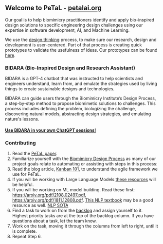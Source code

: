 ## Welcome to PeTaL - [petalai.org](https://petalai.org)

Our goal is to help biomimicry practitioners identify and apply bio-inspired design solutions to specific engineering design challenges using our expertise in software development, AI, and Machine Learning.

We use the [design thinking](https://www.interaction-design.org/literature/topics/design-thinking) process, to make sure our research, design and development is user-centered. Part of that process is creating quick prototypes to validate the usefulness of ideas. Our prototypes can be found [here](https://nasa-petal.github.io/petal-prototype/). 

### BIDARA (Bio-Inspired Design and Research Assistant)

BIDARA is a GPT-4 chatbot that was instructed to help scientists and engineers understand, learn from, and emulate the strategies used by living things to create sustainable designs and technologies.

BIDARA can guide users through the Biomimicry Institute’s Design Process, a step-by-step method to propose biomimetic solutions to challenges. This process includes defining the problem, biologizing the challenge, discovering natural models, abstracting design strategies, and emulating nature's lessons.

#### [Use BIDARA in your own ChatGPT sessions!](https://github.com/nasa-petal/discord_bot#use-bidara-in-your-own-chatgpt-session)

<!--

**Here are some ideas to get you started:**

🙋‍♀️ A short introduction - what is your organization all about?
🌈 Contribution guidelines - how can the community get involved?
👩‍💻 Useful resources - where can the community find your docs? Is there anything else the community should know?
🍿 Fun facts - what does your team eat for breakfast?
🧙 Remember, you can do mighty things with the power of [Markdown](https://docs.github.com/github/writing-on-github/getting-started-with-writing-and-formatting-on-github/basic-writing-and-formatting-syntax)
-->

### Contributing

1. Read the [PeTaL paper](https://www.mdpi.com/2411-9660/3/3/43/pdf?version=1566280798).
1. Familiarize yourself with the [Biomimicry Design Process](https://toolbox.biomimicry.org/methods/process/) as many of our project goals relate to automating or assisting with steps in this process: 
1. Read the blog article, [Kanban 101](https://blog.trello.com/kanban-101), to understand the agile framework we use for PeTaL. 
1. If you will be working with Large Language Models [these resources](https://github.com/nasa-petal/PeTaL/wiki/Large-Language-Models) will be helpful.
1. If you will be working on ML model building. Read these first: https://arxiv.org/pdf/2108.02497.pdf, https://arxiv.org/pdf/1811.12808.pdf. [This NLP textbook](https://web.stanford.edu/~jurafsky/slp3/) may be a good resource as well. [NLP SOTA](https://nlpprogress.com/)
1. Find a task to work on from the [backlog](https://github.com/orgs/nasa-petal/projects/4) and assign yourself to it. Highest priority tasks are at the top of the backlog column. If you have questions about a task, let the team know. 
1. Work on the task, moving it through the columns from left to right, until it is complete.
1. Repeat Step 6. 
